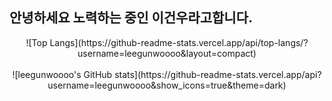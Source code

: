 ## 안녕하세요 노력하는 중인 이건우라고합니다.
<div align="center">
  ![Top Langs](https://github-readme-stats.vercel.app/api/top-langs/?username=leegunwoooo&layout=compact)
</div>
<br>
<div align="center">
  ![leegunwoooo's GitHub stats](https://github-readme-stats.vercel.app/api?username=leegunwoooo&show_icons=true&theme=dark)
</div>

<!--
**leegunwoooo/leegunwoooo** is a ✨ _special_ ✨ repository because its `README.md` (this file) appears on your GitHub profile.

Here are some ideas to get you started:

- 🔭 I’m currently working on ...
- 🌱 I’m currently learning ...
- 👯 I’m looking to collaborate on ...
- 🤔 I’m looking for help with ...
- 💬 Ask me about ...
- 📫 How to reach me: ...
- 😄 Pronouns: ...
- ⚡ Fun fact: ...
-->
